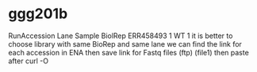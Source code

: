 # ggg201b
RunAccession	Lane	Sample	BiolRep
ERR458493	      1	    WT	     1
it is better to choose library with same BioRep and same lane
we can find the link for each accession in ENA then save link for Fastq files (ftp) (file1)
then paste after curl -O
